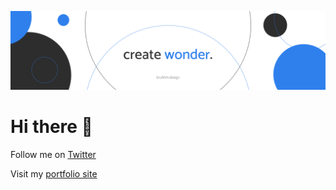 ![This is an image](banner_linkedin.png)

# Hi there 👋

Follow me on [Twitter](https://twitter.com/not_bruhhm)

Visit my [portfolio site](https://bruhhm.myportfolio.com)
